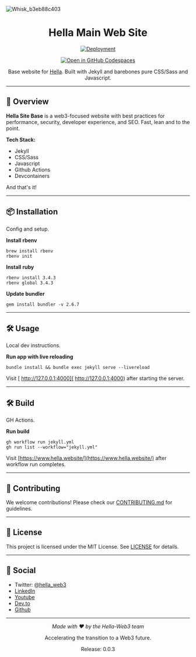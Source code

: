 
![Whisk_b3eb88c403](https://github.com/user-attachments/assets/ebea4ee4-8fd4-4d52-ba94-8004a2e12581)

<div align="center">

# Hella Main Web Site 

[![Deployment](https://github.com/anataliocs/hella-site-base/actions/workflows/jekyll.yml/badge.svg)](https://github.com/anataliocs/hella-site-base/actions/workflows/jekyll.yml)

[![Open in GitHub Codespaces](https://github.com/codespaces/badge.svg)](https://github.com/codespaces/new?repo=hella-web3/hella-site-base)

Base website for [Hella](https://www.hella.website/).  Built with Jekyll and barebones pure CSS/Sass and Javascript.

</div>

---

## 🚀 Overview

**Hella Site Base** is a web3-focused website with best practices for performance, security, developer experience, and SEO.  Fast, lean and to the point.

**Tech Stack:**
- Jekyll
- CSS/Sass
- Javascript
- Github Actions
- Devcontainers

And that's it!

---

## 📦 Installation

Config and setup.

**Install rbenv**
```terminaloutput
brew install rbenv
rbenv init
```

**Install ruby**
```terminaloutput
rbenv install 3.4.3
rbenv global 3.4.3
```

**Update bundler**
```terminaloutput
gem install bundler -v 2.6.7
```

---

## 🛠️ Usage

Local dev instructions.

**Run app with live reloading**
```
bundle install && bundle exec jekyll serve --livereload
``` 

Visit [ http://127.0.0.1:4000]( http://127.0.0.1:4000) after starting the server.

---

## 🛠️ Build

GH Actions.

**Run build**
```
gh workflow run jekyll.yml
gh run list --workflow="jekyll.yml"
``` 

Visit [https://www.hella.website/](https://www.hella.website/) after workflow run completes.

---

## 🤝 Contributing

We welcome contributions! Please check our [CONTRIBUTING.md](CONTRIBUTING.md) for guidelines.

---

## 📄 License

This project is licensed under the MIT License. See [LICENSE](LICENSE) for details.

---

## 💬 Social

- Twitter: [@hella_web3](https://twitter.com/hella_web3)
- [LinkedIn](https://www.linkedin.com/company/hella-web3)
- [Youtube](https://www.youtube.com/@hella-web3)
- [Dev.to](https://dev.to/hella-web3)
- [Github](https://github.com/hella-web3)

---

<div align="center">

_Made with ❤️ by the Hella-Web3 team_

Accelerating the transition to a Web3 future.

Release: 0.0.3

</div>

